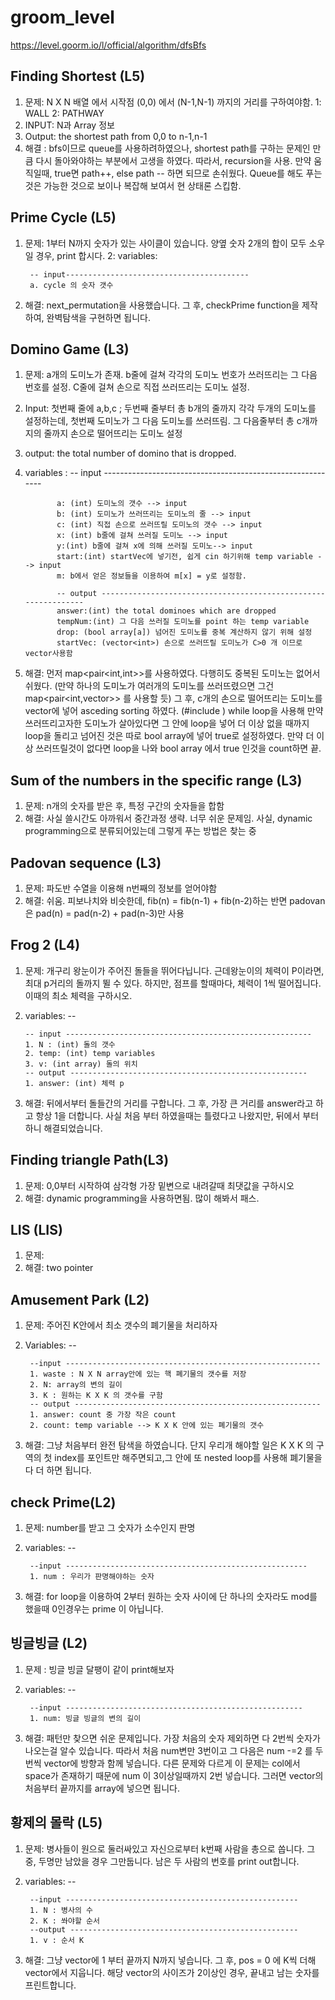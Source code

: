 # groom_level
https://level.goorm.io/l/official/algorithm/dfsBfs


## Finding Shortest (L5)
1. 문제: N X N 배열 에서 시작점 (0,0) 에서 (N-1,N-1) 까지의 거리를 구하여야함.
        1: WALL
        2: PATHWAY
2. INPUT: N과 Array 정보
3. Output: the shortest path from 0,0 to n-1,n-1
4. 해결 : bfs이므로 queue를 사용하려하였으나, shortest path를 구하는 문제인 만큼 다시 돌아와야하는 부분에서 고생을 하였다.
            따라서, recursion을 사용. 만약 움직일때, true면 path++, else path -- 하면 되므로 손쉬웠다.
             Queue를 해도 푸는 것은 가능한 것으로 보이나 복잡해 보여서 현 상태론 스킵함.
          
## Prime Cycle (L5)
1. 문제: 1부터 N까지 숫자가 있는 사이클이 있습니다. 양옆 숫자 2개의 합이 모두 소우일 경우, print 합시다.
2: variables: 
        
        -- input-----------------------------------------
        a. cycle 의 숫자 갯수
       
3. 해결: next_permutation을 사용했습니다. 그 후, checkPrime function을 제작하여, 완벽탐색을 구현하면 됩니다.

## Domino Game (L3)
1. 문제: a개의 도미노가 존재. b줄에 걸쳐 각각의 도미노 번호가 쓰러뜨리는 그 다음 번호를 설정. C줄에 걸쳐 손으로 직접 쓰러뜨리는 도미노 설정.
2. Input: 첫번째 줄에 a,b,c ; 두번째 줄부터 총 b개의 줄까지 각각 두개의 도미노를 설정하는데, 첫번째 도미노가 그 다음 도미노를 쓰러뜨림.
          그 다음줄부터 총 c개까지의 줄까지 손으로 떨어뜨리는 도미노 설정
3. output: the total number of domino that is dropped.
4. variables : 
              -- input -----------------------------------------------------------
             
              a: (int) 도미노의 갯수 --> input
              b: (int) 도미노가 쓰러뜨리는 도미노의 줄 --> input
              c: (int) 직접 손으로 쓰러뜨릴 도미노의 갯수 --> input
              x: (int) b줄에 걸쳐 쓰러질 도미노 --> input
              y:(int) b줄에 걸쳐 x에 의해 쓰러질 도미노--> input
              start:(int) startVec에 넣기전, 쉽게 cin 하기위해 temp variable --> input
              m: b에서 얻은 정보들을 이용하여 m[x] = y로 설정함. 
              
              -- output ---------------------------------------------------------------
              answer:(int) the total dominoes which are dropped
              tempNum:(int) 그 다음 쓰러질 도미노를 point 하는 temp variable
              drop: (bool array[a]) 넘어진 도미노를 중복 계산하지 않기 위해 설정 
              startVec: (vector<int>) 손으로 쓰러뜨릴 도미노가 C>0 개 이므로 vector사용함
           
5. 해결: 먼저 map<pair<int,int>>를 사용하였다. 다행히도 중복된 도미노는 없어서 쉬웠다. (만약 하나의 도미노가 여러개의 도미노를 쓰러뜨렸으면 그건 map<pair<int,vector<int>>> 를 사용할 듯)
        그 후, c개의 손으로 떨어뜨리는 도미노를 vector<int>에 넣어 asceding sorting 하였다. (#include <algorithm>)
        while loop을 사용해 만약 쓰러뜨리고자한 도미노가 살아있다면 그 안에 loop을 넣어 더 이상 없을 때까지 loop을 돌리고 넘어진 것은 따로 bool array에 넣어 true로 설정하였다.
        만약 더 이상 쓰러뜨릴것이 없다면 loop을 나와 bool array 에서 true 인것을 count하면 끝.
        
## Sum of the numbers in the specific range (L3)
1. 문제: n개의 숫자를 받은 후, 특정 구간의 숫자들을 합함
2. 해결: 사실 쓸시간도 아까워서 중간과정 생략. 너무 쉬운 문제임.
           사실, dynamic programming으로 분류되어있는데 그렇게 푸는 방법은 찾는 중

## Padovan sequence (L3)
1. 문제: 파도반 수열을 이용해 n번째의 정보를 얻어야함
2. 해결: 쉬움. 피보나치와 비슷한데, fib(n) = fib(n-1) + fib(n-2)하는 반면 padovan은 pad(n) = pad(n-2) + pad(n-3)만 사용

## Frog 2 (L4)
1. 문제: 개구리 왕눈이가 주어진 돌들을 뛰어다닙니다. 근데왕눈이의 체력이 P이라면, 최대 p거리의 돌까지 뛸 수 있다.
         하지만, 점프를 할때마다, 체력이 1씩 떨어집니다. 이때의 최소 체력을 구하시오.
2. variables:
       --
       
       -- input -------------------------------------------------------
       1. N : (int) 돌의 갯수
       2. temp: (int) temp variables
       3. v: (int array) 돌의 위치
       -- output -----------------------------------------------------
       1. answer: (int) 체력 p
       
3. 해결: 뒤에서부터 돌들간의 거리를 구합니다. 그 후, 가장 큰 거리를 answer라고 하고
        항상 1을 더합니다.
        사실 처음 부터 하였을때는 틀렸다고 나왔지만, 뒤에서 부터 하니 해결되었습니다.
        
## Finding triangle Path(L3)
1. 문제: 0,0부터 시작하여 삼각형 가장 밑변으로 내려갈때 최댓값을 구하시오
2. 해결: dynamic programming을 사용하면됨. 많이 해봐서 패스.

## LIS (LIS)
1. 문제: 
2. 해결: two pointer

## Amusement Park (L2)
1. 문제: 주어진 K안에서 최소 갯수의 폐기물을 처리하자
2. Variables:
        --
        
        --input ---------------------------------------------------------
        1. waste : N X N array안에 있는 핵 폐기물의 갯수를 저장
        2. N: array의 변의 길이
        3. K : 원하는 K X K 의 갯수를 구함
        -- output -------------------------------------------------------
        1. answer: count 중 가장 작은 count
        2. count: temp variable --> K X K 안에 있는 폐기물의 갯수
        
3. 해결: 그냥 처음부터 완전 탐색을 하였습니다. 단지 우리개 해야할 일은
         K X K 의 구역의 첫 index를 포인트만 해주면되고,그 안에 또 nested loop를 사용해
         폐기물을 다 더 하면 됩니다.

## check Prime(L2)
1. 문제: number를 받고 그 숫자가 소수인지 판명
2. variables: 
        --
        
        --input ------------------------------------------------------
        1. num : 우리가 판명해야하는 숫자

3. 해결: for loop을 이용하여 2부터 원하는 숫자 사이에 단 하나의 숫자라도 mod를 했을때 0인경우는 prime 이 아닙니다.       

## 빙글빙글 (L2)
1. 문제 : 빙글 빙글 달팽이 같이 print해보자
2. variables:
        --
        
        --input -----------------------------------------------------
        1. num: 빙글 빙글의 변의 길이
        
3. 해결: 패턴만 찾으면 쉬운 문제입니다. 가장 처음의 숫자 제외하면 다 2번씩 숫자가 나오는걸 알수 있습니다.
          따라서 처음 num변만 3번이고 그 다음은 num -=2 를 두번씩 vector에 방향과 함께 넣습니다.
          다른 문제와 다르게 이 문제는 col에서 space가 존재하기 때문에 num 이 3이상일때까지 2번 넣습니다.
          그러면 vector의 처음부터 끝까지를 array에 넣으면 됩니다.

## 황제의 몰락 (L5)
1. 문제: 병사들이 원으로 둘러싸있고 자신으로부터 k번째 사람을 총으로 쏩니다.
         그 중, 두명만 남았을 경우 그만둡니다.
         남은 두 사람의 번호를 print out합니다.
2. variables:
        --
        
        --input ----------------------------------------------------
        1. N : 병사의 수
        2. K : 쏴야할 순서
        --output ---------------------------------------------------
        1. v : 순서 K

3. 해결: 그냥 vector에 1 부터 끝까지 N까지 넣습니다. 그 후, pos = 0 에 K씩 더해 vector에서 지웁니다.
        해당 vector의 사이즈가 2이상인 경우, 끝내고 남는 숫자를 프린트합니다.
